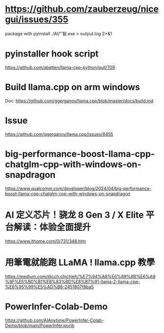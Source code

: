 # https://github.com/zauberzeug/nicegui/issues/355
package with pyinstall
 ./AI广智.exe > output.log 2>&1

# pyinstaller hook script
 https://github.com/abetlen/llama-cpp-python/pull/709

# Build llama.cpp on arm windows
Doc: https://github.com/ggerganov/llama.cpp/blob/master/docs/build.md

# Issue
https://github.com/ggerganov/llama.cpp/issues/8455

# big-performance-boost-llama-cpp-chatglm-cpp-with-windows-on-snapdragon
https://www.qualcomm.com/developer/blog/2024/04/big-performance-boost-llama-cpp-chatglm-cpp-with-windows-on-snapdragon

# AI 定义芯片！骁龙 8 Gen 3 / X Elite 平台解读：体验全面提升
https://www.ithome.com/0/731/348.htm

# 用筆電就能跑 LLaMA ! llama.cpp 教學
https://medium.com/@cch.chichieh/%E7%94%A8%E6%89%8B%E6%A9%9F%E5%B0%B1%E8%83%BD%E8%B7%91-llama-2-llama-cpp-%E6%95%99%E5%AD%B8-2451807f8ba5

# PowerInfer-Colab-Demo
https://github.com/AIAnytime/PowerInfer-Colab-Demo/blob/main/PowerInfer.ipynb
